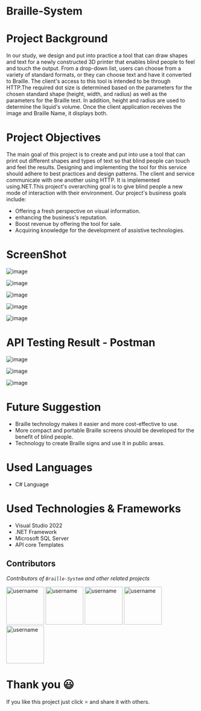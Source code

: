 # Braille-System

# Project Background
In our study, we design and put into practice a tool that can draw shapes and text for a newly constructed 3D printer that enables blind people to feel and touch the output.
From a drop-down list, users can choose from a variety of standard formats, or they can choose text and have it converted to Braille. The client's access to this tool is intended to be through HTTP.The required dot size is determined based on the parameters for the chosen standard shape (height, width, and radius) as well as the parameters for the Braille text. In addition, height and radius are used to determine the liquid's volume. Once the client application receives the image and Braille Name, it displays both.


# Project Objectives
The main goal of this project is to create and put into use a tool that can print out different shapes and types of text so that blind people can touch and feel the results.
Designing and implementing the tool for this service should adhere to best practices and design patterns. The client and service communicate with one another using HTTP. It is implemented using.NET.This project's overarching goal is to give blind people a new mode of interaction with their environment.
Our project's business goals include: 
* Offering a fresh perspective on visual information.
* enhancing the business's reputation.
* Boost revenue by offering the tool for sale.
* Acquiring knowledge for the development of assistive technologies.

# ScreenShot

![image](https://github.com/MokshaDill/Braille-System/assets/97075043/c6229341-9926-4fee-8f68-001821fd7943)

![image](https://github.com/MokshaDill/Braille-System/assets/97075043/51459696-ad59-49ff-a35a-f3c540d75b0c)

![image](https://github.com/MokshaDill/Braille-System/assets/97075043/e6257ddc-640b-4dbc-9ab4-089a3c8ecee7)

![image](https://github.com/MokshaDill/Braille-System/assets/97075043/6430aee6-e33c-4d5a-8d10-1a266c80c30b)

![image](https://github.com/MokshaDill/Braille-System/assets/97075043/1ca5f956-4632-4e0f-a373-330f53517579)

# API Testing Result - Postman

![image](https://github.com/MokshaDill/Braille-System/assets/97075043/a75e10fc-1c5d-42ac-96c5-d107c62f4094)

![image](https://github.com/MokshaDill/Braille-System/assets/97075043/89bcce0d-3366-4be5-ba7a-7310dc45c48e)

![image](https://github.com/MokshaDill/Braille-System/assets/97075043/2825052a-4b15-4bbd-a4d0-038a2f5719b8)


# Future Suggestion

* Braille technology makes it easier and more cost-effective to use.
* More compact and portable Braille screens should be developed for the benefit of blind people.
* Technology to create Braille signs and use it in public areas.

# Used Languages
* C# Language

# Used Technologies & Frameworks
* Visual Studio 2022
* .NET Framework
* Microsoft SQL Server
* API core Templates

## Contributors
*Contributors of `Braille-System` and other related projects*
  
<img src="https://avatars.githubusercontent.com/u/97075043?v=4" alt="username" width="100">  
<img src="https://avatars.githubusercontent.com/u/79258226?v=4" alt="username" width="100">   
<img src="https://avatars.githubusercontent.com/u/87930614?v=4" alt="username" width="100">  
<img src="https://avatars.githubusercontent.com/u/99089122?v=4" alt="username" width="100">  
<img src="https://avatars.githubusercontent.com/u/96585093?v=4" alt="username" width="100">

# Thank you 😃

If you like this project just click ⭐ and share it with others.



